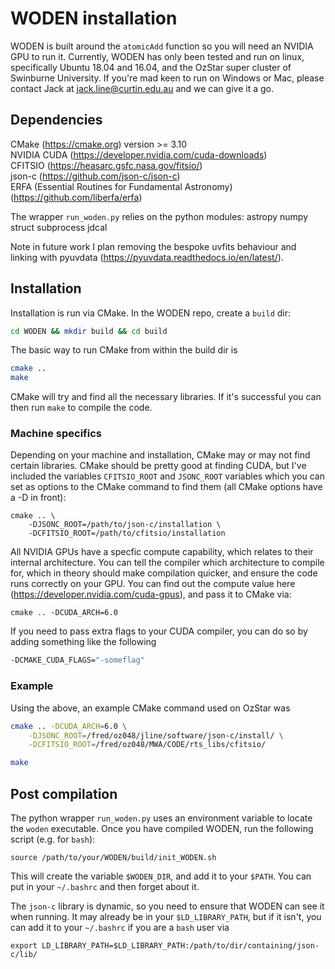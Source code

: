 # WODEN installation
WODEN is built around the `atomicAdd` function so you will need an NVIDIA GPU to run it. Currently, WODEN has only been tested and run on linux, specifically Ubuntu 18.04 and 16.04, and the OzStar super cluster of Swinburne University. If you're mad keen to run on Windows or Mac, please contact Jack at jack.line@curtin.edu.au and we can give it a go.

## Dependencies
CMake (https://cmake.org) version >= 3.10 \
NVIDIA CUDA (https://developer.nvidia.com/cuda-downloads) \
CFITSIO (https://heasarc.gsfc.nasa.gov/fitsio/) \
json-c (https://github.com/json-c/json-c) \
ERFA (Essential Routines for Fundamental Astronomy) (https://github.com/liberfa/erfa)

The wrapper `run_woden.py` relies on the python modules:
astropy
numpy
struct
subprocess
jdcal

Note in future work I plan removing the bespoke uvfits behaviour and linking with pyuvdata (https://pyuvdata.readthedocs.io/en/latest/).

## Installation
Installation is run via CMake. In the WODEN repo, create a `build` dir:
```sh
cd WODEN && mkdir build && cd build
```
The basic way to run CMake from within the build dir is
```sh
cmake ..
make
```
CMake will try and find all the necessary libraries. If it's successful you can then run `make` to compile the code.

### Machine specifics
Depending on your machine and installation, CMake may or may not find certain libraries. CMake should be pretty good at finding CUDA, but I've included the variables `CFITSIO_ROOT` and `JSONC_ROOT` variables which you can set as options to the CMake command to find them (all CMake options have a -D in front):
```
cmake .. \
    -DJSONC_ROOT=/path/to/json-c/installation \
    -DCFITSIO_ROOT=/path/to/cfitsio/installation
```
All NVIDIA GPUs have a specfic compute capability, which relates to their internal architecture. You can tell the compiler which architecture to compile for, which in theory should make compilation quicker, and ensure the code runs correctly on your GPU. You can find out the compute value here (https://developer.nvidia.com/cuda-gpus), and pass it to CMake via:
```
cmake .. -DCUDA_ARCH=6.0
```
If you need to pass extra flags to your CUDA compiler, you can do so by adding something like the following
```sh
-DCMAKE_CUDA_FLAGS="-someflag"
```

### Example
Using the above, an example CMake command used on OzStar was
```sh
cmake .. -DCUDA_ARCH=6.0 \
    -DJSONC_ROOT=/fred/oz048/jline/software/json-c/install/ \
    -DCFITSIO_ROOT=/fred/oz048/MWA/CODE/rts_libs/cfitsio/

make
```

## Post compilation
The python wrapper `run_woden.py` uses an environment variable to locate the `woden` executable. Once you have compiled WODEN, run the following script (e.g. for `bash`):
```
source /path/to/your/WODEN/build/init_WODEN.sh
```
This will create the variable `$WODEN_DIR`, and add it to your `$PATH`. You can put in your `~/.bashrc` and then forget about it.

The `json-c` library is dynamic, so you need to ensure that WODEN can see it when running. It may already be in your `$LD_LIBRARY_PATH`, but if it isn't, you can add it to your `~/.bashrc` if you are a `bash` user via
```
export LD_LIBRARY_PATH=$LD_LIBRARY_PATH:/path/to/dir/containing/json-c/lib/
```
